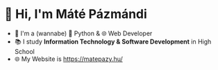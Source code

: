# 👋 Hi, I'm Máté Pázmándi
- 🌱 I'm a (wannabe) 🐍 Python & 🌐 Web Developer
- 📚 I study **Information Technology & Software Development** in High School
- 🌐 My Website is https://matepazy.hu/
<!--
**matepazy/matepazy** is a ✨ _special_ ✨ repository because its `README.md` (this file) appears on your GitHub profile.

Here are some ideas to get you started:

- 🔭 I’m currently working on ...
- 🌱 I’m currently learning ...
- 👯 I’m looking to collaborate on ...
- 🤔 I’m looking for help with ...
- 💬 Ask me about ...
- 📫 How to reach me: ...
- 😄 Pronouns: ...
- ⚡ Fun fact: ...
-->
